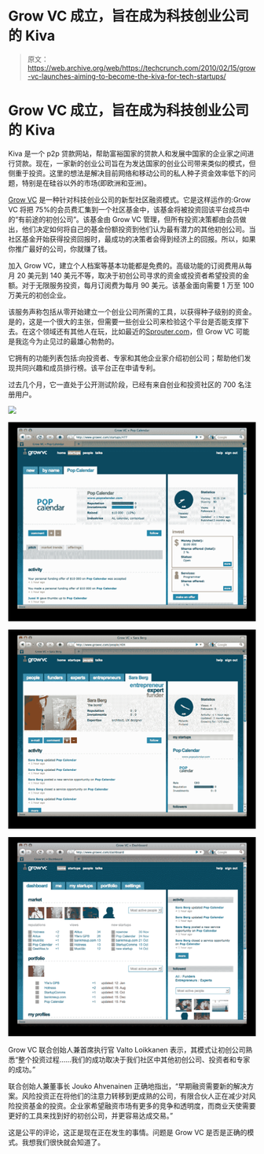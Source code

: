# Grow VC 成立，旨在成为科技创业公司的 Kiva

> 原文：<https://web.archive.org/web/https://techcrunch.com/2010/02/15/grow-vc-launches-aiming-to-become-the-kiva-for-tech-startups/>

# Grow VC 成立，旨在成为科技创业公司的 Kiva

Kiva 是一个 p2p 贷款网站，帮助富裕国家的贷款人和发展中国家的企业家之间进行贷款。现在，一家新的创业公司旨在为发达国家的创业公司带来类似的模式，但侧重于投资。这里的想法是解决目前网络和移动公司的私人种子资金效率低下的问题，特别是在硅谷以外的市场(即欧洲和亚洲)。

[Grow VC](https://web.archive.org/web/20230308124817/http://www.growvc.com/main/) 是一种针对科技创业公司的新型社区融资模式。它是这样运作的:Grow VC 将把 75%的会员费汇集到一个社区基金中，该基金将被投资回该平台成员中的“有前途的初创公司”。该基金由 Grow VC 管理，但所有投资决策都由会员做出，他们决定如何将自己的基金份额投资到他们认为最有潜力的其他初创公司。当社区基金开始获得投资回报时，最成功的决策者会得到经济上的回报。所以，如果你推广最好的公司，你就赚了钱。

加入 Grow VC，建立个人档案等基本功能都是免费的。高级功能的订阅费用从每月 20 美元到 140 美元不等，取决于初创公司寻求的资金或投资者希望投资的金额。对于无限服务投资，每月订阅费为每月 90 美元。该基金面向需要 1 万至 100 万美元的初创企业。

该服务声称包括从零开始建立一个创业公司所需的工具，以获得种子级别的资金。是的，这是一个很大的主张，但需要一些创业公司来检验这个平台是否能支撑下去。在这个领域还有其他人在玩，比如最近的[Sprouter.com](https://web.archive.org/web/20230308124817/http://sprouter.com/)，但 Grow VC 可能是我迄今为止见过的最雄心勃勃的。

它拥有的功能列表包括:向投资者、专家和其他企业家介绍初创公司；帮助他们发现共同兴趣和成员排行榜。该平台正在申请专利。

过去几个月，它一直处于公开测试阶段，已经有来自创业和投资社区的 700 名注册用户。

![](img/b70cc020ad2fabbce0a4ff89dc485f82.png)

![](img/ca93ec436f0501235b8bdf631c91d0fe.png)

![](img/a395ea566bb666fe152bd7c7f7ef62b7.png)

![](img/daeb9734786829d857303877b118b3eb.png)

Grow VC 联合创始人兼首席执行官 Valto Loikkanen 表示，其模式让初创公司熟悉“整个投资过程……我们的成功取决于我们社区中其他初创公司、投资者和专家的成功。”

联合创始人兼董事长 Jouko Ahvenainen 正确地指出，“早期融资需要新的解决方案。风险投资正在将他们的注意力转移到更成熟的公司，有限合伙人正在减少对风险投资基金的投资。企业家希望融资市场有更多的竞争和透明度，而商业天使需要更好的工具来找到好的初创公司，并更容易达成交易。”

这是公平的评论，这正是现在正在发生的事情。问题是 Grow VC 是否是正确的模式。我想我们很快就会知道了。